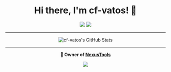 <h1 align="center">Hi there, I'm cf-vatos! 👋</h1>

<p align="center">
  <a href="https://github.com/cf-vatos"><img src="https://img.shields.io/github/followers/cf-vatos?label=Follow&style=social"></a>
  <a href="https://discord.gg/nexus-tools" target="_blank"><img src="https://img.shields.io/badge/Discord-%237289DA.svg?style=flat&logo=discord&logoColor=white"></a>
</p>

---

<p align="center">
  <img src="https://github-readme-stats.vercel.app/api?username=cf-vatos&theme=dark&show_icons=true&hide_border=true&count_private=true" alt="cf-vatos's GitHub Stats">
</p>

---

<p align="center">
  <strong>💼 Owner of <a href="https://nexustools.store/" target="_blank">NexusTools</a></strong>
</p>

<p align="center">
  <a href="https://github.com/VatosV2?tab=repositories"><img src="https://img.shields.io/badge/-Explore%20my%20Repos-24292e?style=for-the-badge&logo=Github"></a>
</p>
